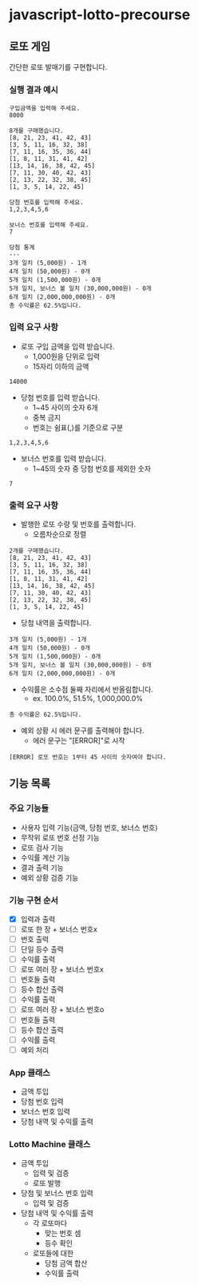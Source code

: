 # javascript-lotto-precourse

## 로또 게임

간단한 로또 발매기를 구현합니다.

### **실행 결과 예시**

```plain text
구입금액을 입력해 주세요.
8000

8개를 구매했습니다.
[8, 21, 23, 41, 42, 43]
[3, 5, 11, 16, 32, 38]
[7, 11, 16, 35, 36, 44]
[1, 8, 11, 31, 41, 42]
[13, 14, 16, 38, 42, 45]
[7, 11, 30, 40, 42, 43]
[2, 13, 22, 32, 38, 45]
[1, 3, 5, 14, 22, 45]

당첨 번호를 입력해 주세요.
1,2,3,4,5,6

보너스 번호를 입력해 주세요.
7

당첨 통계
---
3개 일치 (5,000원) - 1개
4개 일치 (50,000원) - 0개
5개 일치 (1,500,000원) - 0개
5개 일치, 보너스 볼 일치 (30,000,000원) - 0개
6개 일치 (2,000,000,000원) - 0개
총 수익률은 62.5%입니다.
```

### **입력 요구 사항**

- 로또 구입 금액을 입력 받습니다.
  - 1,000원을 단위로 입력
  - 15자리 이하의 금액

```plain text
14000
```

- 당첨 번호를 입력 받습니다.
  - 1~45 사이의 숫자 6개
  - 중복 금지
  - 번호는 쉼표(,)를 기준으로 구분

```plain text
1,2,3,4,5,6
```

- 보너스 번호를 입력 받습니다.
  - 1~45의 숫자 중 당첨 번호를 제외한 숫자

```plain text
7
```

### **출력 요구 사항**

- 발행한 로또 수량 및 번호를 출력합니다.
  - 오름차순으로 정렬

```plain text
2개를 구매했습니다.
[8, 21, 23, 41, 42, 43]
[3, 5, 11, 16, 32, 38]
[7, 11, 16, 35, 36, 44]
[1, 8, 11, 31, 41, 42]
[13, 14, 16, 38, 42, 45]
[7, 11, 30, 40, 42, 43]
[2, 13, 22, 32, 38, 45]
[1, 3, 5, 14, 22, 45]
```

- 당첨 내역을 출력합니다.

```plain text
3개 일치 (5,000원) - 1개
4개 일치 (50,000원) - 0개
5개 일치 (1,500,000원) - 0개
5개 일치, 보너스 볼 일치 (30,000,000원) - 0개
6개 일치 (2,000,000,000원) - 0개
```

- 수익률은 소수점 둘째 자리에서 반올림합니다.
  - ex. 100.0%, 51.5%, 1,000,000.0%

```plain text
총 수익률은 62.5%입니다.
```

- 예외 상황 시 에러 문구를 출력해야 합니다.
  - 에러 문구는 "[ERROR]"로 시작

```plain text
[ERROR] 로또 번호는 1부터 45 사이의 숫자여야 합니다.
```

## 기능 목록

### 주요 기능들

- 사용자 입력 기능(금액, 당첨 번호, 보너스 번호)
- 무작위 로또 번호 선정 기능
- 로또 검사 기능
- 수익률 계산 기능
- 결과 출력 기능
- 예외 상황 검증 기능

### 기능 구현 순서

- [x]  입력과 출력
- [ ]  로또 한 장 + 보너스 번호x
  - [ ]  번호 출력
  - [ ]  단일 등수 출력
  - [ ]  수익률 출력
- [ ]  로또 여러 장 + 보너스 번호x
  - [ ]  번호들 출력
  - [ ]  등수 합산 출력
  - [ ]  수익률 출력
- [ ]  로또 여러 장 + 보너스 번호o
  - [ ]  번호들 출력
  - [ ]  등수 합산 출력
  - [ ]  수익률 출력
- [ ]  예외 처리

### App 클래스

- 금액 투입
- 당첨 번호 입력
- 보너스 번호 입력
- 당첨 내역 및 수익률 출력

### Lotto Machine 클래스

- 금액 투입
  - 입력 및 검증
  - 로또 발행
- 당첨 및 보너스 번호 입력
  - 입력 및 검증
- 당첨 내역 및 수익률 출력
  - 각 로또마다
    - 맞는 번호 셈
    - 등수 확인
  - 로또들에 대한
    - 당첨 금액 합산
    - 수익률 출력
